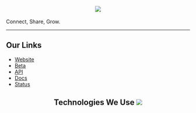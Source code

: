 <h2 align='center'>
  <img src="https://ucarecdn.com/c52d8ca1-adcb-4f14-98ba-7dc8e190e823/" />
  <br> 
</h2>
<p>
Connect, Share, Grow.
</p>
<hr>

<h2>
  Our Links
</h2>

<ul>
  <li><a href="https://netsocial.app">Website</a></li>
<li><a href="https://beta.netsocial.app">Beta</a></li>
<li><a href="https://api.netsocial.app">API</a></li>
<li><a href="https://docs.netsocial.app">Docs</a></li>
  <li><a href="https://status.netsocial.app">Status</a></li>
</ul>



<h2 align='center'>
 Technologies We Use
<img src="https://skillicons.dev/icons?i=github,git,cloudflare,go,nodejs,react,nextjs,tailwind,mongodb,mysql,ts,vercel&theme=dark" />
</div>
</h2>

